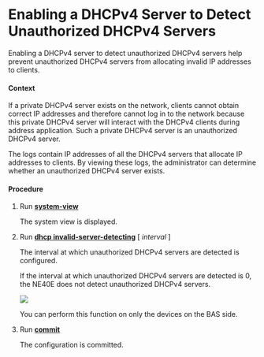 Enabling a DHCPv4 Server to Detect Unauthorized DHCPv4 Servers
==============================================================

Enabling a DHCPv4 server to detect unauthorized DHCPv4 servers help prevent unauthorized DHCPv4 servers from allocating invalid IP addresses to clients.

#### Context

If a private DHCPv4 server exists on the network, clients cannot obtain correct IP addresses and therefore cannot log in to the network because this private DHCPv4 server will interact with the DHCPv4 clients during address application. Such a private DHCPv4 server is an unauthorized DHCPv4 server.

The logs contain IP addresses of all the DHCPv4 servers that allocate IP addresses to clients. By viewing these logs, the administrator can determine whether an unauthorized DHCPv4 server exists.


#### Procedure

1. Run [**system-view**](cmdqueryname=system-view)
   
   
   
   The system view is displayed.
2. Run [**dhcp invalid-server-detecting**](cmdqueryname=dhcp+invalid-server-detecting) [ *interval* ]
   
   
   
   The interval at which unauthorized DHCPv4 servers are detected is configured.
   
   If the interval at which unauthorized DHCPv4 servers are detected is 0, the NE40E does not detect unauthorized DHCPv4 servers.
   
   ![](../../../../public_sys-resources/note_3.0-en-us.png) 
   
   You can perform this function on only the devices on the BAS side.
3. Run [**commit**](cmdqueryname=commit)
   
   
   
   The configuration is committed.